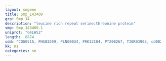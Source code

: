 ```yaml
---
layout: smgene
title: Smp_143400
grp: Smp_14
description: "leucine rich repeat serine:threonine protein"
smp: Smp_143400.1
uniprot: "G4LWS2"
length:  8874
cdd: "COG0515, PHA03209, PLN00034, PRK13184, PTZ00267, TIGR03903, cd00204, cd13999, cl02529, cl21453, cl21455, pfam00069, pfam03205, pfam12796, smart00220, smart00382"
kk: ns
categories: sm
---
```

